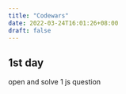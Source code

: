 ```yaml
---
title: "Codewars"
date: 2022-03-24T16:01:26+08:00
draft: false
---
```


## 1st day

open and solve 1 js question
